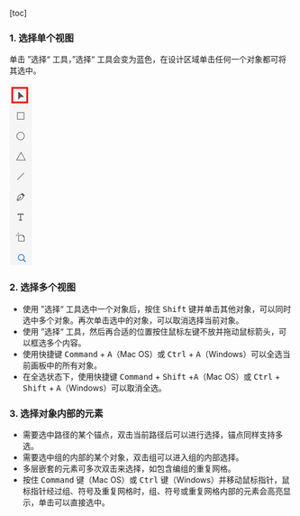 [toc]

### 1. 选择单个视图

单击 ”选择“ 工具，”选择“ 工具会变为蓝色，在设计区域单击任何一个对象都可将其选中。

![04](./images/04.png)

### 2. 选择多个视图

+    使用 ”选择“ 工具选中一个对象后，按住 <kbd>Shift</kbd> 键并单击其他对象，可以同时选中多个对象。再次单击选中的对象，可以取消选择当前对象。
+   使用 ”选择“ 工具，然后再合适的位置按住鼠标左键不放并拖动鼠标箭头，可以框选多个内容。
+   使用快捷键 <kbd>Command</kbd> + <kbd>A</kbd>（Mac OS）或 <kbd>Ctrl</kbd> + <kbd>A</kbd>（Windows）可以全选当前画板中的所有对象。
+   在全选状态下，使用快捷键 <kbd>Command</kbd> + <kbd>Shift</kbd> +<kbd>A</kbd>（Mac OS）或 <kbd>Ctrl</kbd> + <kbd>Shift</kbd> + <kbd>A</kbd>（Windows）可以取消全选。

### 3. 选择对象内部的元素

+   需要选中路径的某个锚点，双击当前路径后可以进行选择，锚点同样支持多选。
+   需要选中组的内部的某个对象，双击组可以进入组的内部选择。
+   多层嵌套的元素可多次双击来选择，如包含编组的重复网格。
+   按住 <kbd>Command</kbd> 键（Mac OS）或 <kbd>Ctrl</kbd> 键（Windows）并移动鼠标指针，鼠标指针经过组、符号及重复网格时，组、符号或重复网格内部的元素会高亮显示，单击可以直接选中。

